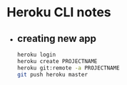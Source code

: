 # Heroku CLI notes

* ## creating new app

    ```bash
    heroku login
    heroku create PROJECTNAME
    heroku git:remote -a PROJECTNAME
    git push heroku master
    ```

